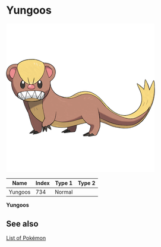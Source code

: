 # Yungoos


![Yungoos](images/734.png)

| **Name** | **Index** | **Type 1** | **Type 2** |
|----|----|----|----|
| Yungoos | 734 | Normal  |  |

**Yungoos** 

## See also

[List of Pokémon](../pokemon.md)
